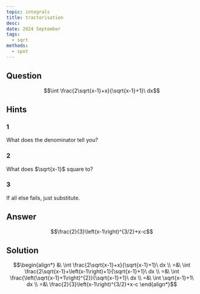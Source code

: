 ```yaml
---
topic: integrals
title: tractorisation
desc: 
date: 2024 September
tags:
  - sqrt
methods:
  - spot
---
```



## Question
```math
\int \frac{2\sqrt{x-1}+x}{\sqrt{x-1}+1}\ dx
```


## Hints

### 1
What does the denominator tell you?

### 2
What does $\sqrt{x-1}$ square to?

### 3
If all else fails, just substitute.


## Answer
```math
\frac{2}{3}\left(x-1\right)^{3/2}+x-c
```


## Solution

```math
\begin{align*}
  &\ \int \frac{2\sqrt{x-1}+x}{\sqrt{x-1}+1}\ dx
  \\ =&\ \int \frac{2\sqrt{x-1}+\left(x-1\right)+1}{\sqrt{x-1}+1}\ dx
  \\ =&\ \int \frac{\left(\sqrt{x-1}+1\right)^{2}}{\sqrt{x-1}+1}\ dx
  \\ =&\ \int \sqrt{x-1}+1\ dx
  \\ =&\ \frac{2}{3}\left(x-1\right)^{3/2}+x-c
\end{align*}
```
